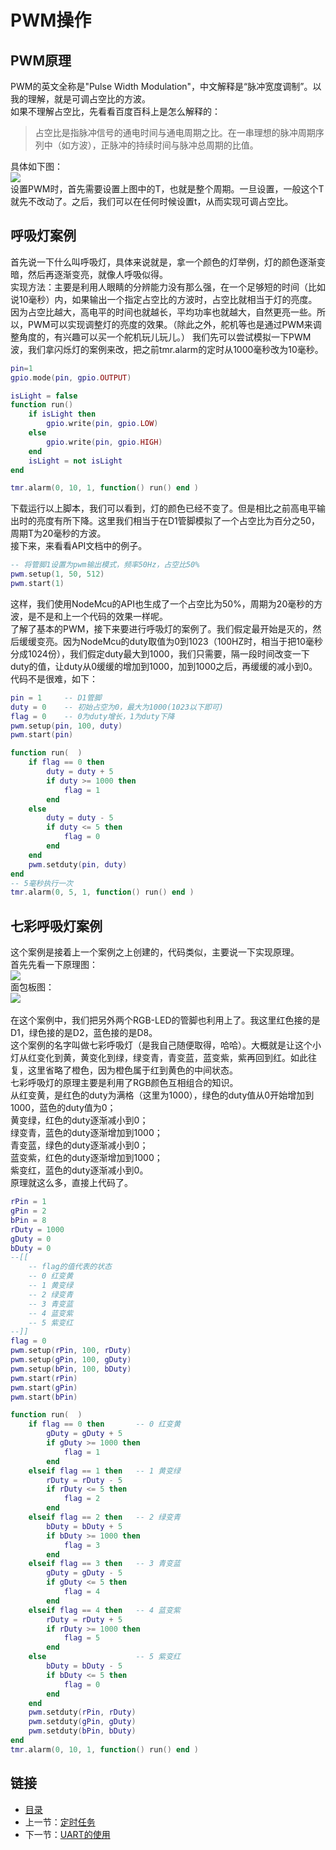 # PWM操作
## PWM原理
PWM的英文全称是"Pulse Width Modulation"，中文解释是“脉冲宽度调制”。以我的理解，就是可调占空比的方波。<br>
如果不理解占空比，先看看百度百科上是怎么解释的：<br>

> 占空比是指脉冲信号的通电时间与通电周期之比。在一串理想的脉冲周期序列中（如方波），正脉冲的持续时间与脉冲总周期的比值。

具体如下图：<br>
![](./imgs/1.5/1.5-1.jpg?raw=true)  <br> 
设置PWM时，首先需要设置上图中的T，也就是整个周期。一旦设置，一般这个T就先不改动了。之后，我们可以在任何时候设置t，从而实现可调占空比。
## 呼吸灯案例
首先说一下什么叫呼吸灯，具体来说就是，拿一个颜色的灯举例，灯的颜色逐渐变暗，然后再逐渐变亮，就像人呼吸似得。<br>
实现方法：主要是利用人眼睛的分辨能力没有那么强，在一个足够短的时间（比如说10毫秒）内，如果输出一个指定占空比的方波时，占空比就相当于灯的亮度。因为占空比越大，高电平的时间也就越长，平均功率也就越大，自然更亮一些。所以，PWM可以实现调整灯的亮度的效果。（除此之外，舵机等也是通过PWM来调整角度的，有兴趣可以买一个舵机玩儿玩儿。）
我们先可以尝试模拟一下PWM波，我们拿闪烁灯的案例来改，把之前tmr.alarm的定时从1000毫秒改为10毫秒。
``` lua
pin=1
gpio.mode(pin, gpio.OUTPUT)

isLight = false
function run()
	if isLight then
		gpio.write(pin, gpio.LOW)
	else
		gpio.write(pin, gpio.HIGH)
	end
	isLight = not isLight
end

tmr.alarm(0, 10, 1, function() run() end )
```
下载运行以上脚本，我们可以看到，灯的颜色已经不变了。但是相比之前高电平输出时的亮度有所下降。这里我们相当于在D1管脚模拟了一个占空比为百分之50，周期T为20毫秒的方波。<br>
接下来，来看看API文档中的例子。
``` lua
-- 将管脚1设置为pwm输出模式，频率50Hz，占空比50%
pwm.setup(1, 50, 512)
pwm.start(1)
```
这样，我们使用NodeMcu的API也生成了一个占空比为50%，周期为20毫秒的方波，是不是和上一个代码的效果一样呢。<br>
了解了基本的PWM，接下来要进行呼吸灯的案例了。我们假定最开始是灭的，然后缓缓变亮。因为NodeMcu的duty取值为0到1023（100HZ时，相当于把10毫秒分成1024份），我们假定duty最大到1000，我们只需要，隔一段时间改变一下duty的值，让duty从0缓缓的增加到1000，加到1000之后，再缓缓的减小到0。<br>
代码不是很难，如下：
``` lua
pin = 1 	-- D1管脚
duty = 0 	-- 初始占空为0，最大为1000(1023以下即可)
flag = 0	-- 0为duty增长，1为duty下降
pwm.setup(pin, 100, duty) 
pwm.start(pin)

function run(  )
	if flag == 0 then
		duty = duty + 5
		if duty >= 1000 then
			flag = 1
		end
	else
		duty = duty - 5
		if duty <= 5 then
			flag = 0
		end
	end
	pwm.setduty(pin, duty)
end
-- 5毫秒执行一次
tmr.alarm(0, 5, 1, function() run() end ) 
```
## 七彩呼吸灯案例
这个案例是接着上一个案例之上创建的，代码类似，主要说一下实现原理。<br>
首先先看一下原理图：<br>
![](./imgs/1.5/1.5-2.png?raw=true)<br>
面包板图：<br>
![](./imgs/1.5/1.5-3.png?raw=true)<br>   
在这个案例中，我们把另外两个RGB-LED的管脚也利用上了。我这里红色接的是D1，绿色接的是D2，蓝色接的是D8。<br>
这个案例的名字叫做七彩呼吸灯（是我自己随便取得，哈哈）。大概就是让这个小灯从红变化到黄，黄变化到绿，绿变青，青变蓝，蓝变紫，紫再回到红。如此往复，这里省略了橙色，因为橙色属于红到黄色的中间状态。<br>
七彩呼吸灯的原理主要是利用了RGB颜色互相组合的知识。<br>
从红变黄，是红色的duty为满格（这里为1000），绿色的duty值从0开始增加到1000，蓝色的duty值为0；<br>
黄变绿，红色的duty逐渐减小到0；<br>
绿变青，蓝色的duty逐渐增加到1000；<br>
青变蓝，绿色的duty逐渐减小到0；<br>
蓝变紫，红色的duty逐渐增加到1000；<br>
紫变红，蓝色的duty逐渐减小到0。<br>
原理就这么多，直接上代码了。
``` lua
rPin = 1
gPin = 2
bPin = 8 	
rDuty = 1000
gDuty = 0
bDuty = 0 
--[[
	-- flag的值代表的状态
	-- 0 红变黄
	-- 1 黄变绿
	-- 2 绿变青
	-- 3 青变蓝
	-- 4 蓝变紫
	-- 5 紫变红
--]]
flag = 0	
pwm.setup(rPin, 100, rDuty) 
pwm.setup(gPin, 100, gDuty) 
pwm.setup(bPin, 100, bDuty) 
pwm.start(rPin)
pwm.start(gPin)
pwm.start(bPin)

function run(  )
	if flag == 0 then		-- 0 红变黄
		gDuty = gDuty + 5
		if gDuty >= 1000 then
			flag = 1
		end
	elseif flag == 1 then	-- 1 黄变绿
		rDuty = rDuty - 5
		if rDuty <= 5 then
			flag = 2
		end
	elseif flag == 2 then	-- 2 绿变青
		bDuty = bDuty + 5
		if bDuty >= 1000 then
			flag = 3
		end
	elseif flag == 3 then	-- 3 青变蓝
		gDuty = gDuty - 5
		if gDuty <= 5 then
			flag = 4
		end
	elseif flag == 4 then	-- 4 蓝变紫
		rDuty = rDuty + 5
		if rDuty >= 1000 then
			flag = 5
		end
	else 					-- 5 紫变红
		bDuty = bDuty - 5
		if bDuty <= 5 then
			flag = 0
		end
	end
	pwm.setduty(rPin, rDuty)
	pwm.setduty(gPin, gDuty)
	pwm.setduty(bPin, bDuty)
end
tmr.alarm(0, 10, 1, function() run() end ) 

```
## 链接

- [目录](directory.md)  
- 上一节：[定时任务](1.4.md)  
- 下一节：[UART的使用](1.6.md)